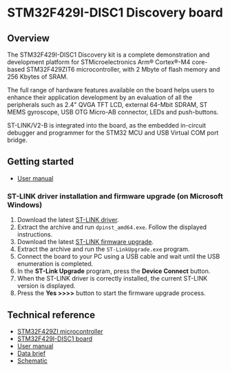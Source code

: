 # STM32F429I-DISC1 Discovery board

## Overview

The STM32F429I-DISC1 Discovery kit is a complete demonstration and development platform for STMicroelectronics Arm® Cortex®-M4 core-based STM32F429ZIT6 microcontroller, with 2 Mbyte of flash memory and 256 Kbytes of SRAM.

The full range of hardware features available on the board helps users to enhance their application development by an evaluation of all the peripherals such as 2.4" QVGA TFT LCD, external 64-Mbit SDRAM, ST MEMS gyroscope, USB OTG Micro-AB connector, LEDs and push-buttons.

ST-LINK/V2-B is integrated into the board, as the embedded in-circuit debugger and programmer for the STM32 MCU and USB Virtual COM port bridge.

## Getting started

- [User manual](https://www.st.com/resource/en/user_manual/um1670-discovery-kit-with-stm32f429zi-mcu-stmicroelectronics.pdf)

### ST-LINK driver installation and firmware upgrade (on Microsoft Windows)

1. Download the latest [ST-LINK driver](https://www.st.com/en/development-tools/stsw-link009.html).
2. Extract the archive and run `dpinst_amd64.exe`. Follow the displayed instructions.
3. Download the latest [ST-LINK firmware upgrade](https://www.st.com/en/development-tools/stsw-link007.html).
4. Extract the archive and run the `ST-LinkUpgrade.exe` program.
5. Connect the board to your PC using a USB cable and wait until the USB enumeration is completed.
6. In the **ST-Link Upgrade** program, press the **Device Connect** button.
7. When the ST-LINK driver is correctly installed, the current ST-LINK version is displayed.
8. Press the **Yes >>>>** button to start the firmware upgrade process.

## Technical reference

- [STM32F429ZI microcontroller](https://www.st.com/en/microcontrollers-microprocessors/stm32f429zi.html)
- [STM32F429I-DISC1 board](https://www.st.com/en/evaluation-tools/32f429idiscovery.html)
- [User manual](https://www.st.com/resource/en/user_manual/um1670-discovery-kit-with-stm32f429zi-mcu-stmicroelectronics.pdf)
- [Data brief](https://www.st.com/resource/en/data_brief/32f429idiscovery.pdf)
- [Schematic](https://www.st.com/resource/en/schematic_pack/mb1075-f429i-b01_schematic.pdf)
